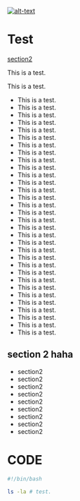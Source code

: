 [![alt-text](https://img.shields.io/endpoint?url=https://raw.githubusercontent.com/narategithub/test0/master/shield.json)](link-to-somewhere)

Test
====

[section2](#section-2-haha)

This is a test.

This is a test.

* This is a test.
* This is a test.
* This is a test.
* This is a test.
* This is a test.
* This is a test.
* This is a test.
* This is a test.
* This is a test.
* This is a test.
* This is a test.
* This is a test.
* This is a test.
* This is a test.
* This is a test.
* This is a test.
* This is a test.
* This is a test.
* This is a test.
* This is a test.
* This is a test.
* This is a test.
* This is a test.
* This is a test.
* This is a test.
* This is a test.
* This is a test.
* This is a test.
* This is a test.
* This is a test.
* This is a test.
* This is a test.

section 2 haha
--------

* section2
* section2
* section2
* section2
* section2
* section2
* section2
* section2
* section2


CODE
====

```sh
#!/bin/bash

ls -la # test.

```
